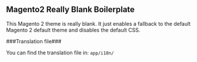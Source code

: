 ## Magento2 Really Blank Boilerplate

This Magento 2 theme is really blank. It just enables a fallback to the default Magento 2 default theme and disables the default CSS.

###Translation file###

You can find the translation file in:
```app/i18n/```
